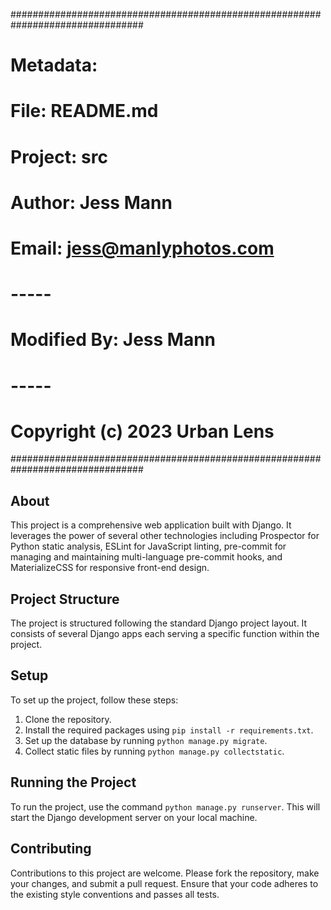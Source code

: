 ################################################################################
#                                                                              #
# Metadata:                                                                    #
#                                                                              #
# 	File: README.md                                                            #
# 	Project: src                                                               #
#
# 	Author: Jess Mann                                                          #
# 	Email: jess@manlyphotos.com                                                #
#                                                                              #
# 	-----                                                                      #
#                                                                              #
#
# 	Modified By: Jess Mann                                                     #
#                                                                              #
# 	-----                                                                      #
#                                                                              #
# 	Copyright (c) 2023 Urban Lens                                              #
################################################################################
## About
This project is a comprehensive web application built with Django. It leverages the power of several other technologies including Prospector for Python static analysis, ESLint for JavaScript linting, pre-commit for managing and maintaining multi-language pre-commit hooks, and MaterializeCSS for responsive front-end design.

## Project Structure
The project is structured following the standard Django project layout. It consists of several Django apps each serving a specific function within the project.

## Setup
To set up the project, follow these steps:
1. Clone the repository.
2. Install the required packages using `pip install -r requirements.txt`.
3. Set up the database by running `python manage.py migrate`.
4. Collect static files by running `python manage.py collectstatic`.

## Running the Project
To run the project, use the command `python manage.py runserver`. This will start the Django development server on your local machine.

## Contributing
Contributions to this project are welcome. Please fork the repository, make your changes, and submit a pull request. Ensure that your code adheres to the existing style conventions and passes all tests.
